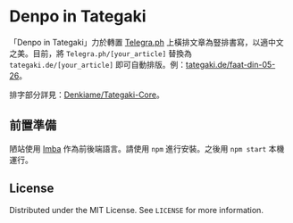 # Denpo in Tategaki

「Denpo in Tategaki」力於轉置 [Telegra.ph](https://telegra.ph) 上橫排文章為豎排書寫，以適中文之美。目前，將 `Telegra.ph/[your_article]` 替換為 `tategaki.de/[your_article]` 即可自動排版。例：[tategaki.de/faat-din-05-26](https://tategaki.de/faat-din-05-26)。

排字部分詳見：[Denkiame/Tategaki-Core](https://github.com/Denkiame/Tategaki-Core)。

## 前置準備

陋站使用 [Imba](https://imba.io) 作為前後端語言。請使用 `npm` 進行安裝。之後用 `npm start` 本機運行。

## License

Distributed under the MIT License. See `LICENSE` for more information.

